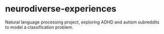 # neurodiverse-experiences
Natural language processing project, exploring ADHD and autism subreddits to model a classification problem.
